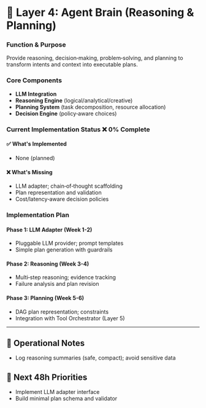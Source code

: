 # 🧠 Layer 4: Agent Brain (Reasoning & Planning)

### **Function & Purpose**
Provide reasoning, decision‑making, problem‑solving, and planning to transform intents and context into executable plans.

### **Core Components**
- **LLM Integration**
- **Reasoning Engine** (logical/analytical/creative)
- **Planning System** (task decomposition, resource allocation)
- **Decision Engine** (policy‑aware choices)

### **Current Implementation Status** ❌ **0% Complete**

#### **✅ What's Implemented**
- None (planned)

#### **❌ What's Missing**
- LLM adapter; chain‑of‑thought scaffolding
- Plan representation and validation
- Cost/latency‑aware decision policies

### **Implementation Plan**

#### **Phase 1: LLM Adapter (Week 1-2)**
- Pluggable LLM provider; prompt templates
- Simple plan generation with guardrails

#### **Phase 2: Reasoning (Week 3-4)**
- Multi‑step reasoning; evidence tracking
- Failure analysis and plan revision

#### **Phase 3: Planning (Week 5-6)**
- DAG plan representation; constraints
- Integration with Tool Orchestrator (Layer 5)

---

## 🧪 Operational Notes
- Log reasoning summaries (safe, compact); avoid sensitive data

## 🎯 Next 48h Priorities
- Implement LLM adapter interface
- Build minimal plan schema and validator
